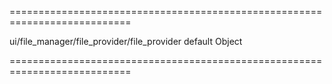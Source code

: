 ===========================================================================
<!--hidden--><!--/hidden-->
<!--module-->ui/file_manager/file_provider/file_provider<!--/module-->
<!--export-->default<!--/export-->
<!--type-->Object<!--/type-->
===========================================================================

<!--shortDescription-->

<!--/shortDescription-->

<!--fullDescription-->

<!--/fullDescription-->